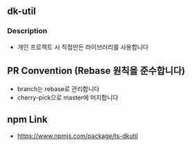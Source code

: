 ## dk-util

### Description 
- 개인 프로젝트 시 직접만든 라이브러리를 사용합니다


## PR Convention (Rebase 원칙을 준수합니다)
- branch는 rebase로 관리합니다
- cherry-pick으로 master에 머지합니다

## npm Link
- https://www.npmjs.com/package/ts-dkutil